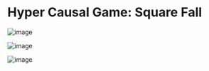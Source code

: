 # Hyper Causal Game: Square Fall
![image](https://github.com/hoanganhphan0409/Square-Fall/assets/89737507/d4f26fb1-83ab-4f18-a683-4145f1a33729)

![image](https://github.com/hoanganhphan0409/Square-Fall/assets/89737507/7d384478-b343-4b31-aeac-40538841e868)

![image](https://github.com/hoanganhphan0409/Square-Fall/assets/89737507/734400b3-a9aa-46b2-a8b0-ba5e265afcf0)
